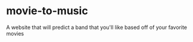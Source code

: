 # movie-to-music
A website that will predict a band that you'll like based off of your favorite movies
